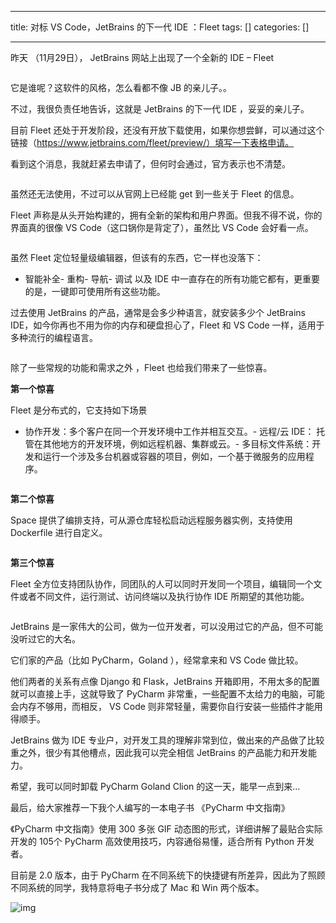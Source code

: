 
--- 
title:  对标 VS Code，JetBrains 的下一代 IDE ：Fleet 
tags: []
categories: [] 

---
昨天 （11月29日）， JetBrains 网站上出现了一个全新的 IDE – Fleet

<img src="https://img-blog.csdnimg.cn/img_convert/26d5bab2d4caeefbf3154d6c2381606e.png" alt="">

它是谁呢？这软件的风格，怎么看都不像 JB 的亲儿子。。

不过，我很负责任地告诉，这就是 JetBrains 的下一代 IDE ，妥妥的亲儿子。

目前 Fleet 还处于开发阶段，还没有开放下载使用，如果你想尝鲜，可以通过这个链接（https://www.jetbrains.com/fleet/preview/）填写一下表格申请。

看到这个消息，我就赶紧去申请了，但何时会通过，官方表示也不清楚。

<img src="https://img-blog.csdnimg.cn/img_convert/616c19795b401895e33eddf7a4a741b2.png" alt="">

虽然还无法使用，不过可以从官网上已经能 get 到一些关于 Fleet 的信息。

Fleet 声称是从头开始构建的，拥有全新的架构和用户界面。但我不得不说，你的界面真的很像 VS Code（这口锅你是背定了），虽然比 VS Code 会好看一点。

<img src="https://img-blog.csdnimg.cn/img_convert/c3750e943eadd9dad835eb2d44436398.png" alt="">

虽然 Fleet 定位轻量级编辑器，但该有的东西，它一样也没落下：
- 智能补全- 重构- 导航- 调试
以及 IDE 中一直存在的所有功能它都有，更重要的是，一键即可使用所有这些功能。

过去使用 JetBrains 的产品，通常是会多少种语言，就安装多少个 JetBrains IDE，如今你再也不用为你的内存和硬盘担心了，Fleet 和 VS Code 一样，适用于多种流行的编程语言。

<img src="https://img-blog.csdnimg.cn/img_convert/e4e9850bea0fd7e3e9ce27664eacea70.png" alt="">

除了一些常规的功能和需求之外 ，Fleet 也给我们带来了一些惊喜。

**第一个惊喜**

Fleet 是分布式的，它支持如下场景
- 协作开发：多个客户在同一个开发环境中工作并相互交互。- 远程/云 IDE： 托管在其他地方的开发环境，例如远程机器、集群或云。- 多目标文件系统：开发和运行一个涉及多台机器或容器的项目，例如，一个基于微服务的应用程序。
<img src="https://img-blog.csdnimg.cn/img_convert/6b87e392172282949f47a88408084187.png" alt="">

**第二个惊喜**

Space 提供了编排支持，可从源仓库轻松启动远程服务器实例，支持使用 Dockerfile 进行自定义。

<img src="https://img-blog.csdnimg.cn/img_convert/e7494af6b658bc32fee55c772151197e.png" alt="">

**第三个惊喜**

Fleet 全方位支持团队协作，同团队的人可以同时开发同一个项目，编辑同一个文件或者不同文件，运行测试、访问终端以及执行协作 IDE 所期望的其他功能。

<img src="https://img-blog.csdnimg.cn/img_convert/8899baf9b1e47c4399a4cbc571706720.gif" alt="">

JetBrains 是一家伟大的公司，做为一位开发者，可以没用过它的产品，但不可能没听过它的大名。

它们家的产品（比如 PyCharm，Goland ），经常拿来和 VS Code 做比较。

他们两者的关系有点像 Django 和 Flask，JetBrains 开箱即用，不用太多的配置就可以直接上手，这就导致了 PyCharm 非常重，一些配置不太给力的电脑，可能会内存不够用，而相反， VS Code 则非常轻量，需要你自行安装一些插件才能用得顺手。

JetBrains 做为 IDE 专业户，对开发工具的理解非常到位，做出来的产品做了比较重之外，很少有其他槽点，因此我可以完全相信 JetBrains 的产品能力和开发能力。

希望，我可以同时卸载 PyCharm Goland Clion 的这一天，能早一点到来…

最后，给大家推荐一下我个人编写的一本电子书 《PyCharm 中文指南》

《PyCharm 中文指南》使用 300 多张 GIF 动态图的形式，详细讲解了最贴合实际开发的 105个 PyCharm 高效使用技巧，内容通俗易懂，适合所有 Python 开发者。

目前是 2.0 版本，由于 PyCharm 在不同系统下的快捷键有所差异，因此为了照顾不同系统的同学，我特意将电子书分成了 Mac 和 Win 两个版本。





<img src="https://img-blog.csdnimg.cn/img_convert/1d0d9b3996f0101ad8cc0c1262b6f318.png" alt="img">
